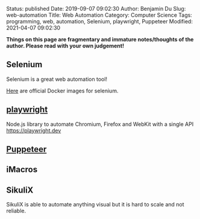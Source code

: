 Status: published
Date: 2019-09-07 09:02:30
Author: Benjamin Du
Slug: web-automation
Title: Web Automation
Category: Computer Science
Tags: programming, web, automation, Selenium, playwright, Puppeteer
Modified: 2021-04-07 09:02:30

**Things on this page are fragmentary and immature notes/thoughts of the author. Please read with your own judgement!**


## Selenium

Selenium is a great web automation tool!

[Here](https://hub.docker.com/u/selenium)
are official Docker images for selenium.

## [playwright](https://github.com/microsoft/playwright)

Node.js library to automate Chromium, Firefox and WebKit with a single API https://playwright.dev

## [Puppeteer](https://github.com/GoogleChrome/puppeteer)

## iMacros

## SikuliX 
SikuliX is able to automate anything visual 
but it is hard to scale and not reliable.
